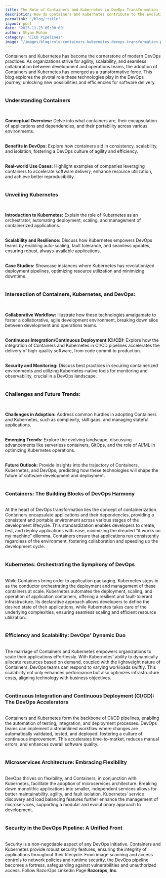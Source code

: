 ```yaml
---
title: The Role of Containers and Kubernetes in DevOps Transformation
description: How do Containers and Kubernetes contribute to the evolution and enhancement of DevOps practices?
permalink: "/blog/:title"
layout: post
date: '2023-11-23 05:00:00'
author: Shyam Mohan
category: "CICD Pipelines"
image: "/images/blog/role-containers-kubernetes-devops-transformation.png"
---
```


Containers and Kubernetes has become the cornerstone of modern DevOps practices. As organizations strive for agility, scalability, and seamless collaboration between development and operations teams, the adoption of Containers and Kubernetes has emerged as a transformative force. This blog explores the pivotal role these technologies play in the DevOps journey, unlocking new possibilities and efficiencies for software delivery.
<br>
<br>

### **Understanding Containers**
<br>

**Conceptual Overview:** Delve into what containers are, their encapsulation of applications and dependencies, and their portability across various environments.
<br>
<br>

**Benefits in DevOps:** Explore how containers aid in consistency, scalability, and isolation, fostering a DevOps culture of agility and efficiency.
<br>
<br>

**Real-world Use Cases:** Highlight examples of companies leveraging containers to accelerate software delivery, enhance resource utilization, and achieve better reproducibility.
<br>
<br>


### **Unveiling Kubernetes**
<br>

**Introduction to Kubernetes:** Explain the role of Kubernetes as an orchestrator, automating deployment, scaling, and management of containerized applications.
<br>
<br>

**Scalability and Resilience:** Discuss how Kubernetes empowers DevOps teams by enabling auto-scaling, fault tolerance, and seamless updates, ensuring robust, always-available applications.
<br>
<br>

**Case Studies:** Showcase instances where Kubernetes has revolutionized deployment pipelines, optimizing resource utilization and minimizing downtime.
<br>
<br>

### **Intersection of Containers, Kubernetes, and DevOps:**
<br>

**Collaborative Workflow:** Illustrate how these technologies amalgamate to foster a collaborative, agile development environment, breaking down silos between development and operations teams.
<br>
<br>

**Continuous Integration/Continuous Deployment (CI/CD):** Explore how the integration of Containers and Kubernetes in CI/CD pipelines accelerates the delivery of high-quality software, from code commit to production.
<br>
<br>

**Security and Monitoring:** Discuss best practices in securing containerized environments and utilizing Kubernetes-native tools for monitoring and observability, crucial in a DevOps landscape.
<br>
<br>

### **Challenges and Future Trends:**
<br>

**Challenges in Adoption:** Address common hurdles in adopting Containers and Kubernetes, such as complexity, skill gaps, and managing stateful applications.
<br>
<br>

**Emerging Trends:** Explore the evolving landscape, discussing advancements like serverless containers, GitOps, and the role of AI/ML in optimizing Kubernetes operations.
<br>
<br>

**Future Outlook:** Provide insights into the trajectory of Containers, Kubernetes, and DevOps, predicting how these technologies will shape the future of software development and deployment.
<br>
<br>

### **Containers: The Building Blocks of DevOps Harmony**
<br>
At the heart of DevOps transformation lies the concept of containerization. Containers encapsulate applications and their dependencies, providing a consistent and portable environment across various stages of the development lifecycle. This standardization enables developers to create, test, and deploy applications with ease, minimizing the dreaded "it works on my machine" dilemma. Containers ensure that applications run consistently regardless of the environment, fostering collaboration and speeding up the development cycle.
<br>
<br>

### **Kubernetes: Orchestrating the Symphony of DevOps**
<br>
While Containers bring order to application packaging, Kubernetes steps in as the conductor orchestrating the deployment and management of these containers at scale. Kubernetes automates the deployment, scaling, and operation of application containers, offering a resilient and fault-tolerant infrastructure. Its declarative approach allows developers to define the desired state of their applications, while Kubernetes takes care of the underlying complexities, ensuring seamless scaling and efficient resource utilization.
<br>
<br>

### **Efficiency and Scalability: DevOps' Dynamic Duo**
<br>
The marriage of Containers and Kubernetes empowers organizations to scale their applications effortlessly. With Kubernetes' ability to dynamically allocate resources based on demand, coupled with the lightweight nature of Containers, DevOps teams can respond to varying workloads swiftly. This scalability not only enhances performance but also optimizes infrastructure costs, aligning technology with business objectives.
<br>
<br>

### **Continuous Integration and Continuous Deployment (CI/CD): The DevOps Accelerators**
<br>
Containers and Kubernetes form the backbone of CI/CD pipelines, enabling the automation of testing, integration, and deployment processes. DevOps teams can implement a streamlined workflow where changes are automatically validated, tested, and deployed, fostering a culture of continuous improvement. This accelerates time-to-market, reduces manual errors, and enhances overall software quality.
<br>
<br>

### **Microservices Architecture: Embracing Flexibility**
<br>
DevOps thrives on flexibility, and Containers, in conjunction with Kubernetes, facilitate the adoption of microservices architecture. Breaking down monolithic applications into smaller, independent services allows for better maintainability, agility, and fault isolation. Kubernetes' service discovery and load balancing features further enhance the management of microservices, supporting a modular and evolutionary approach to development.
<br>
<br>

### **Security in the DevOps Pipeline: A Unified Front**
<br>
Security is a non-negotiable aspect of any DevOps initiative. Containers and Kubernetes provide robust security features, ensuring the integrity of applications throughout their lifecycle. From image scanning and access controls to network policies and runtime security, the DevOps pipeline becomes a fortress, safeguarding against vulnerabilities and unauthorized access. Follow RazorOps Linkedin Page <a href="https://www.linkedin.com/company/razorops/" target=_blank style="text-decoration: none"> <b>Razorops, Inc.</b></a>
